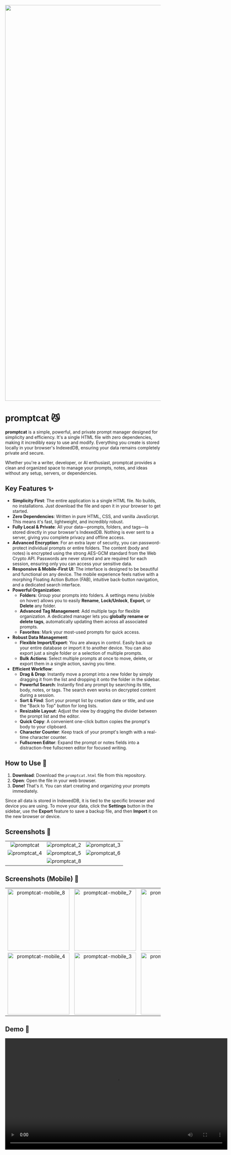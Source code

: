 

<p align="center">
  <img width="1280" alt="promptcat" src="https://github.com/user-attachments/assets/ec879fb2-af98-4dc1-a60a-a7f490f89a0d" />
</p>

# promptcat 😼

**promptcat** is a simple, powerful, and private prompt manager designed for simplicity and efficiency. It's a single HTML file with zero dependencies, making it incredibly easy to use and modify. Everything you create is stored locally in your browser's IndexedDB, ensuring your data remains completely private and secure.

Whether you're a writer, developer, or AI enthusiast, promptcat provides a clean and organized space to manage your prompts, notes, and ideas without any setup, servers, or dependencies.

## Key Features ✨

*   **Simplicity First**: The entire application is a single HTML file. No builds, no installations. Just download the file and open it in your browser to get started.
*   **Zero Dependencies**: Written in pure HTML, CSS, and vanilla JavaScript. This means it's fast, lightweight, and incredibly robust.
*   **Fully Local & Private**: All your data—prompts, folders, and tags—is stored directly in your browser's IndexedDB. Nothing is ever sent to a server, giving you complete privacy and offline access.
*   **Advanced Encryption**: For an extra layer of security, you can password-protect individual prompts or entire folders. The content (body and notes) is encrypted using the strong AES-GCM standard from the Web Crypto API. Passwords are never stored and are required for each session, ensuring only you can access your sensitive data.
*   **Responsive & Mobile-First UI**: The interface is designed to be beautiful and functional on any device. The mobile experience feels native with a morphing Floating Action Button (FAB), intuitive back-button navigation, and a dedicated search interface.
*   **Powerful Organization**:
    *   **Folders**: Group your prompts into folders. A settings menu (visible on hover) allows you to easily **Rename**, **Lock/Unlock**, **Export**, or **Delete** any folder.
    *   **Advanced Tag Management**: Add multiple tags for flexible organization. A dedicated manager lets you **globally rename or delete tags**, automatically updating them across all associated prompts.
    *   **Favorites**: Mark your most-used prompts for quick access.
*   **Robust Data Management**:
    *   **Flexible Import/Export**: You are always in control. Easily back up your entire database or import it to another device. You can also export just a single folder or a selection of multiple prompts.
    *   **Bulk Actions**: Select multiple prompts at once to move, delete, or export them in a single action, saving you time.
*   **Efficient Workflow**:
    *   **Drag & Drop**: Instantly move a prompt into a new folder by simply dragging it from the list and dropping it onto the folder in the sidebar.
    *   **Powerful Search**: Instantly find any prompt by searching its title, body, notes, or tags. The search even works on decrypted content during a session.
    *   **Sort & Find**: Sort your prompt list by creation date or title, and use the "Back to Top" button for long lists.
    *   **Resizable Layout**: Adjust the view by dragging the divider between the prompt list and the editor.
    *   **Quick Copy**: A convenient one-click button copies the prompt's body to your clipboard.
    *   **Character Counter**: Keep track of your prompt's length with a real-time character counter.
    *   **Fullscreen Editor**: Expand the prompt or notes fields into a distraction-free fullscreen editor for focused writing.

## How to Use 🚀

1.  **Download**: Download the `promptcat.html` file from this repository.
2.  **Open**: Open the file in your web browser.
3.  **Done!** That's it. You can start creating and organizing your prompts immediately.

Since all data is stored in IndexedDB, it is tied to the specific browser and device you are using. To move your data, click the **Settings** button in the sidebar, use the **Export** feature to save a backup file, and then **Import** it on the new browser or device.

## Screenshots 📸

<table align="center">
  <tr>
    <td align="center"><img src="https://github.com/user-attachments/assets/13f12f94-b6e5-4fc4-9801-27a3e8a32870" alt="promptcat"/></td>
    <td align="center"><img src="https://github.com/user-attachments/assets/daadd0c6-7bc7-43be-840c-56b0b2fedfc9" alt="promptcat_2"/></td>
    <td align="center"><img src="https://github.com/user-attachments/assets/018170fd-d6e5-47f1-b5c2-5dfe6856132a" alt="promptcat_3"/></td>
  </tr>
  <tr>
    <td align="center"><img src="https://github.com/user-attachments/assets/31eed986-15e5-42a5-8592-0a5da70eff94" alt="promptcat_4"/></td>
    <td align="center"><img src="https://github.com/user-attachments/assets/f863d608-f118-4909-89ea-52f5233f2727" alt="promptcat_5"/></td>
    <td align="center"><img src="https://github.com/user-attachments/assets/f2d30365-034e-4814-a317-74da1a00536a" alt="promptcat_6"/></td>
  </tr>
  <tr>
    <td align="center" colspan="3"><img src="https://github.com/user-attachments/assets/627aac34-96bd-45f7-b2bb-288aa2c1dfe2" alt="promptcat_8"/></td>
  </tr>
</table>

## Screenshots (Mobile) 📱

<table align="center">
  <tr>
    <td align="center"><img width="200" src="https://github.com/user-attachments/assets/7e10dd1c-6a82-4c44-9d31-197dfbcd8104" alt="promptcat-mobile_8"/></td>
    <td align="center"><img width="200" src="https://github.com/user-attachments/assets/193a1bb4-022d-431c-bf85-c4e99dac87a5" alt="promptcat-mobile_7"/></td>
    <td align="center"><img width="200" src="https://github.com/user-attachments/assets/c7c4d211-d6df-4571-801f-8016041b3c6a" alt="promptcat-mobile_6"/></td>
    <td align="center"><img width="200" src="https://github.com/user-attachments/assets/63352c3a-1f75-4102-97a3-7aa77f44efe9" alt="promptcat-mobile_5"/></td>
  </tr>
  <tr>
    <td align="center"><img width="200" src="https://github.com/user-attachments/assets/5f8525f1-f501-4a9c-975b-952e7a3f0acd" alt="promptcat-mobile_4"/></td>
    <td align="center"><img width="200" src="https://github.com/user-attachments/assets/d3f465b7-0ad3-43bc-ab7c-781cb51163e3" alt="promptcat-mobile_3"/></td>
    <td align="center"><img width="200" src="https://github.com/user-attachments/assets/5a954b60-d4d2-4b2e-9bf5-5ad9c6679ca2" alt="promptcat-mobile_2"/></td>
    <td align="center"><img width="200" src="https://github.com/user-attachments/assets/716bc2ee-f8cf-4bce-b400-7de3665182ee" alt="promptcat-mobile_1"/></td>
  </tr>
</table>

## Demo 🎥
<p align="center">
  <video src='https://github.com/user-attachments/assets/f84970fc-b3d4-4b36-9e1c-19b26ac9f114' width='720'/>
</p>

